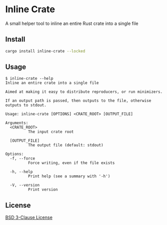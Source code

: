 # Inline Crate

A small helper tool to inline an entire Rust crate into a single file

## Install

``` sh
cargo install inline-crate --locked
```

## Usage

``` console
$ inline-crate --help
Inline an entire crate into a single file

Aimed at making it easy to distribute reproducers, or run minimizers.

If an output path is passed, then outputs to the file, otherwise outputs to stdout.

Usage: inline-crate [OPTIONS] <CRATE_ROOT> [OUTPUT_FILE]

Arguments:
  <CRATE_ROOT>
          The input crate root

  [OUTPUT_FILE]
          The output file (default: stdout)

Options:
  -f, --force
          Force writing, even if the file exists

  -h, --help
          Print help (see a summary with '-h')

  -V, --version
          Print version
```

## License

[BSD 3-Clause License](./LICENSE)
